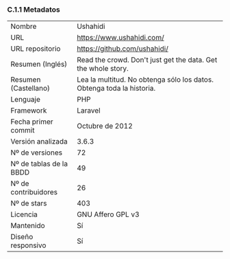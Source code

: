 ### C.1.1 Metadatos

<table>
  <tr>
    <td>Nombre</td>
    <td>Ushahidi</td>
  </tr>
  <tr>
    <td>URL</td>
    <td><a href="https://www.ushahidi.com/">https://www.ushahidi.com/</a> </td>
  </tr>
  <tr>
    <td>URL repositorio</td>
    <td><a href="https://github.com/ushahidi/">https://github.com/ushahidi/</a> </td>
  </tr>
  <tr>
    <td>Resumen (Inglés)</td>
    <td>Read the crowd. Don't just get the data. Get the whole story.</td>
  </tr>
  <tr>
    <td>Resumen (Castellano)</td>
    <td>Lea la multitud. No obtenga sólo los datos. Obtenga toda la historia.</td>
  </tr>
  <tr>
    <td>Lenguaje</td>
    <td>PHP</td>
  </tr>
  <tr>
    <td>Framework</td>
    <td>Laravel</td>
  </tr>
  <tr>
    <td>Fecha primer commit</td>
    <td>Octubre de 2012</td>
  </tr>
  <tr>
    <td>Versión analizada</td>
    <td>3.6.3</td>
  </tr>
  <tr>
    <td>Nº de versiones</td>
    <td>72</td>
  </tr>
  <tr>
    <td>Nº de tablas de la BBDD</td>
    <td>49</td>
  </tr>
  <tr>
    <td>Nº de contribuidores</td>
    <td>26</td>
  </tr>
  <tr>
    <td>Nº de stars</td>
    <td>403</td>
  </tr>
  <tr>
    <td>Licencia</td>
    <td> GNU Affero GPL v3</td>
  </tr>
  <tr>
    <td>Mantenido</td>
    <td>Sí</td>
  </tr>
  <tr>
    <td>Diseño responsivo</td>
    <td>Sí</td>
  </tr>
</table>


 


